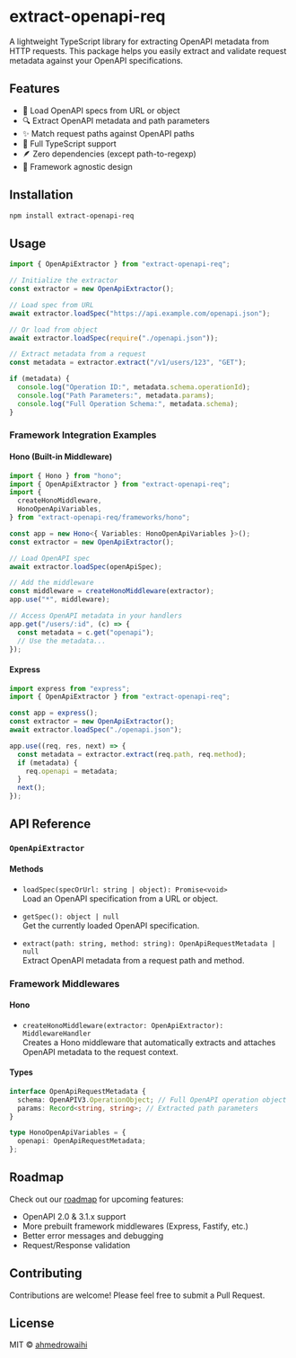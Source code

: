 # extract-openapi-req

A lightweight TypeScript library for extracting OpenAPI metadata from HTTP requests. This package helps you easily extract and validate request metadata against your OpenAPI specifications.

## Features

- 🚀 Load OpenAPI specs from URL or object
- 🔍 Extract OpenAPI metadata and path parameters
- ✨ Match request paths against OpenAPI paths
- 📘 Full TypeScript support
- 🪶 Zero dependencies (except path-to-regexp)
- 🔌 Framework agnostic design

## Installation

```bash
npm install extract-openapi-req
```

## Usage

```typescript
import { OpenApiExtractor } from "extract-openapi-req";

// Initialize the extractor
const extractor = new OpenApiExtractor();

// Load spec from URL
await extractor.loadSpec("https://api.example.com/openapi.json");

// Or load from object
await extractor.loadSpec(require("./openapi.json"));

// Extract metadata from a request
const metadata = extractor.extract("/v1/users/123", "GET");

if (metadata) {
  console.log("Operation ID:", metadata.schema.operationId);
  console.log("Path Parameters:", metadata.params);
  console.log("Full Operation Schema:", metadata.schema);
}
```

### Framework Integration Examples

#### Hono (Built-in Middleware)

```typescript
import { Hono } from "hono";
import { OpenApiExtractor } from "extract-openapi-req";
import {
  createHonoMiddleware,
  HonoOpenApiVariables,
} from "extract-openapi-req/frameworks/hono";

const app = new Hono<{ Variables: HonoOpenApiVariables }>();
const extractor = new OpenApiExtractor();

// Load OpenAPI spec
await extractor.loadSpec(openApiSpec);

// Add the middleware
const middleware = createHonoMiddleware(extractor);
app.use("*", middleware);

// Access OpenAPI metadata in your handlers
app.get("/users/:id", (c) => {
  const metadata = c.get("openapi");
  // Use the metadata...
});
```

#### Express

```typescript
import express from "express";
import { OpenApiExtractor } from "extract-openapi-req";

const app = express();
const extractor = new OpenApiExtractor();
await extractor.loadSpec("./openapi.json");

app.use((req, res, next) => {
  const metadata = extractor.extract(req.path, req.method);
  if (metadata) {
    req.openapi = metadata;
  }
  next();
});
```

## API Reference

### `OpenApiExtractor`

#### Methods

- `loadSpec(specOrUrl: string | object): Promise<void>`  
  Load an OpenAPI specification from a URL or object.

- `getSpec(): object | null`  
  Get the currently loaded OpenAPI specification.

- `extract(path: string, method: string): OpenApiRequestMetadata | null`  
  Extract OpenAPI metadata from a request path and method.

### Framework Middlewares

#### Hono

- `createHonoMiddleware(extractor: OpenApiExtractor): MiddlewareHandler`  
  Creates a Hono middleware that automatically extracts and attaches OpenAPI metadata to the request context.

#### Types

```typescript
interface OpenApiRequestMetadata {
  schema: OpenAPIV3.OperationObject; // Full OpenAPI operation object
  params: Record<string, string>; // Extracted path parameters
}

type HonoOpenApiVariables = {
  openapi: OpenApiRequestMetadata;
};
```

## Roadmap

Check out our [roadmap](./ROADMAP.md) for upcoming features:

- OpenAPI 2.0 & 3.1.x support
- More prebuilt framework middlewares (Express, Fastify, etc.)
- Better error messages and debugging
- Request/Response validation

## Contributing

Contributions are welcome! Please feel free to submit a Pull Request.

## License

MIT © [ahmedrowaihi](https://github.com/ahmedrowaihi)
